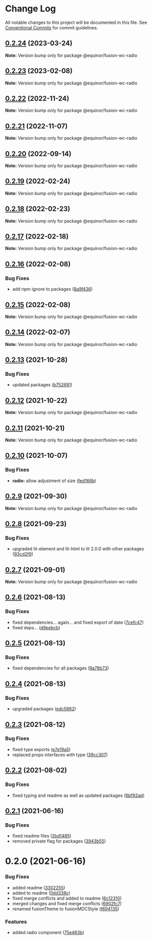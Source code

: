 # Change Log

All notable changes to this project will be documented in this file.
See [Conventional Commits](https://conventionalcommits.org) for commit guidelines.

## [0.2.24](https://github.com/equinor/fusion-web-components/compare/@equinor/fusion-wc-radio@0.2.23...@equinor/fusion-wc-radio@0.2.24) (2023-03-24)

**Note:** Version bump only for package @equinor/fusion-wc-radio





## [0.2.23](https://github.com/equinor/fusion-web-components/compare/@equinor/fusion-wc-radio@0.2.22...@equinor/fusion-wc-radio@0.2.23) (2023-02-08)

**Note:** Version bump only for package @equinor/fusion-wc-radio





## [0.2.22](https://github.com/equinor/fusion-web-components/compare/@equinor/fusion-wc-radio@0.2.21...@equinor/fusion-wc-radio@0.2.22) (2022-11-24)

**Note:** Version bump only for package @equinor/fusion-wc-radio





## [0.2.21](https://github.com/equinor/fusion-web-components/compare/@equinor/fusion-wc-radio@0.2.20...@equinor/fusion-wc-radio@0.2.21) (2022-11-07)

**Note:** Version bump only for package @equinor/fusion-wc-radio





## [0.2.20](https://github.com/equinor/fusion-web-components/compare/@equinor/fusion-wc-radio@0.2.19...@equinor/fusion-wc-radio@0.2.20) (2022-09-14)

**Note:** Version bump only for package @equinor/fusion-wc-radio





## [0.2.19](https://github.com/equinor/fusion-web-components/compare/@equinor/fusion-wc-radio@0.2.18...@equinor/fusion-wc-radio@0.2.19) (2022-02-24)

**Note:** Version bump only for package @equinor/fusion-wc-radio





## [0.2.18](https://github.com/equinor/fusion-web-components/compare/@equinor/fusion-wc-radio@0.2.17...@equinor/fusion-wc-radio@0.2.18) (2022-02-23)

**Note:** Version bump only for package @equinor/fusion-wc-radio





## [0.2.17](https://github.com/equinor/fusion-web-components/compare/@equinor/fusion-wc-radio@0.2.16...@equinor/fusion-wc-radio@0.2.17) (2022-02-18)

**Note:** Version bump only for package @equinor/fusion-wc-radio





## [0.2.16](https://github.com/equinor/fusion-web-components/compare/@equinor/fusion-wc-radio@0.2.15...@equinor/fusion-wc-radio@0.2.16) (2022-02-08)


### Bug Fixes

* add npm ignore to packages ([8a9f436](https://github.com/equinor/fusion-web-components/commit/8a9f436f4d38c0fec431d9388ce3098853f8babc))





## [0.2.15](https://github.com/equinor/fusion-web-components/compare/@equinor/fusion-wc-radio@0.2.14...@equinor/fusion-wc-radio@0.2.15) (2022-02-08)

**Note:** Version bump only for package @equinor/fusion-wc-radio





## [0.2.14](https://github.com/equinor/fusion-web-components/compare/@equinor/fusion-wc-radio@0.2.13...@equinor/fusion-wc-radio@0.2.14) (2022-02-07)

**Note:** Version bump only for package @equinor/fusion-wc-radio





## [0.2.13](https://github.com/equinor/fusion-web-components/compare/@equinor/fusion-wc-radio@0.2.12...@equinor/fusion-wc-radio@0.2.13) (2021-10-28)


### Bug Fixes

* updated packages ([b752691](https://github.com/equinor/fusion-web-components/commit/b75269105063dfbb150432bd86426e33d67ba869))





## [0.2.12](https://github.com/equinor/fusion-web-components/compare/@equinor/fusion-wc-radio@0.2.11...@equinor/fusion-wc-radio@0.2.12) (2021-10-22)

**Note:** Version bump only for package @equinor/fusion-wc-radio





## [0.2.11](https://github.com/equinor/fusion-web-components/compare/@equinor/fusion-wc-radio@0.2.10...@equinor/fusion-wc-radio@0.2.11) (2021-10-21)

**Note:** Version bump only for package @equinor/fusion-wc-radio





## [0.2.10](https://github.com/equinor/fusion-web-components/compare/@equinor/fusion-wc-radio@0.2.9...@equinor/fusion-wc-radio@0.2.10) (2021-10-07)


### Bug Fixes

* **radio:** allow adjustment of size ([fed166b](https://github.com/equinor/fusion-web-components/commit/fed166b2f59540c14c2042dcc7773d83938d9815))





## [0.2.9](https://github.com/equinor/fusion-web-components/compare/@equinor/fusion-wc-radio@0.2.8...@equinor/fusion-wc-radio@0.2.9) (2021-09-30)

**Note:** Version bump only for package @equinor/fusion-wc-radio





## [0.2.8](https://github.com/equinor/fusion-web-components/compare/@equinor/fusion-wc-radio@0.2.7...@equinor/fusion-wc-radio@0.2.8) (2021-09-23)


### Bug Fixes

* upgraded lit-element and lit-html to lit 2.0.0 with other packages ([93cd2f9](https://github.com/equinor/fusion-web-components/commit/93cd2f997d6045fd5ab69fe05ccee5acfa861ad7))





## [0.2.7](https://github.com/equinor/fusion-web-components/compare/@equinor/fusion-wc-radio@0.2.6...@equinor/fusion-wc-radio@0.2.7) (2021-09-01)

**Note:** Version bump only for package @equinor/fusion-wc-radio





## [0.2.6](https://github.com/equinor/fusion-web-components/compare/@equinor/fusion-wc-radio@0.2.5...@equinor/fusion-wc-radio@0.2.6) (2021-08-13)


### Bug Fixes

* fixed dependencies... again... and fixed export of date ([7cefc47](https://github.com/equinor/fusion-web-components/commit/7cefc47b307e67c3a79c41579e07ece70c2e0728))
* fixed deps... ([d9eebcb](https://github.com/equinor/fusion-web-components/commit/d9eebcb1d637e9c2bb64f465c9378f1fea17c973))





## [0.2.5](https://github.com/equinor/fusion-web-components/compare/@equinor/fusion-wc-radio@0.2.4...@equinor/fusion-wc-radio@0.2.5) (2021-08-13)


### Bug Fixes

* fixed dependencies for all packages ([9a78b73](https://github.com/equinor/fusion-web-components/commit/9a78b73068685cd4d096fdea1e8501464c18a51c))





## [0.2.4](https://github.com/equinor/fusion-web-components/compare/@equinor/fusion-wc-radio@0.2.3...@equinor/fusion-wc-radio@0.2.4) (2021-08-13)


### Bug Fixes

* upgraded packages ([edc5862](https://github.com/equinor/fusion-web-components/commit/edc58624c3921ef6c77020dd3a026f40ed1dd5f2))





## [0.2.3](https://github.com/equinor/fusion-web-components/compare/@equinor/fusion-wc-radio@0.2.2...@equinor/fusion-wc-radio@0.2.3) (2021-08-12)


### Bug Fixes

* fixed type exports ([e7e19a5](https://github.com/equinor/fusion-web-components/commit/e7e19a59c3db40b20d29f9ea888614a188a2fcc4))
* replaced props interfaces with type ([39cc307](https://github.com/equinor/fusion-web-components/commit/39cc3078b3bb217587f5eb39020a312cb859bb96))





## [0.2.2](https://github.com/equinor/fusion-web-components/compare/@equinor/fusion-wc-radio@0.2.1...@equinor/fusion-wc-radio@0.2.2) (2021-08-02)


### Bug Fixes

* fixed typing and readme as well as updated packages ([6bf92ad](https://github.com/equinor/fusion-web-components/commit/6bf92ade989eaa8a4cbfd9b51b31a3dd98080140))





## [0.2.1](https://github.com/equinor/fusion-web-components/compare/@equinor/fusion-wc-radio@0.2.0...@equinor/fusion-wc-radio@0.2.1) (2021-06-16)


### Bug Fixes

* fixed readme files ([2bd1485](https://github.com/equinor/fusion-web-components/commit/2bd148593acf4e4fe9236bd24e44a2ec994341fc))
* removed private flag for packages ([3943b55](https://github.com/equinor/fusion-web-components/commit/3943b555441b8d8007ddedb795b54ac6009e7a04))





# 0.2.0 (2021-06-16)


### Bug Fixes

* added readme ([3302255](https://github.com/equinor/fusion-web-components/commit/3302255c6e093a196fae7af60fb7f874e10d60c5))
* added to readme ([0dd338c](https://github.com/equinor/fusion-web-components/commit/0dd338c3bce6377f35365513ba0d61c1088119dc))
* fixed merge conflicts and added to readme ([6c12310](https://github.com/equinor/fusion-web-components/commit/6c12310524c82a22025813974d9d55f19b40130d))
* merged changes and fixed merge conflicts ([6902fc7](https://github.com/equinor/fusion-web-components/commit/6902fc7d882b56d54cae4cd03932f1460fc6e61e))
* renamed fusionTheme to fusionMDCStyle ([f694135](https://github.com/equinor/fusion-web-components/commit/f69413520bad65462203ac239b747f3b359eefb5))


### Features

* added radio component ([75e463b](https://github.com/equinor/fusion-web-components/commit/75e463bca2cd43df7dd9aefdb30b6702c01a034b))
